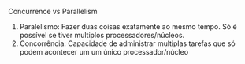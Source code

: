 Concurrence vs Parallelism

1. Paralelismo: Fazer duas coisas exatamente ao mesmo tempo. Só é possível se tiver multiplos processadores/núcleos.
2. Concorrência: Capacidade de administrar multiplas tarefas que só podem acontecer um um único processador/núcleo